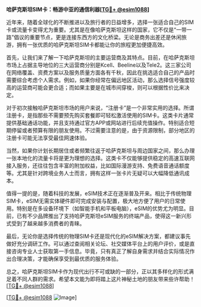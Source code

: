 **哈萨克斯坦SIM卡：畅游中亚的通信利器[[TG💪+ @esim1088](https://t.me/s/esim1088)]**

近年来，随着全球化的不断推进以及旅行者的日益增多，选择一张适合自己的SIM卡或流量卡变得尤为重要。尤其是在像哈萨克斯坦这样的国家，它不仅是“一带一路”倡议的重要节点，更是连接东西方的文化桥梁。无论是商务出差还是休闲旅游，拥有一张优质的哈萨克斯坦SIM卡都能让你的旅程更加便捷高效。

首先，让我们来了解一下哈萨克斯坦的主要运营商及其特点。目前，在哈萨克斯坦市场上占据主导地位的三大运营商分别是Kcell、Beeline以及Tele2。这三家公司在网络覆盖、资费方案以及服务质量方面各有千秋，因此在挑选适合自己的产品时需要综合考虑个人需求。例如，如果你经常在偏远地区活动，那么选择信号强度较高的运营商可能会更合适；而如果主要是在城市间穿梭，则可以根据性价比来决定。

对于初次接触哈萨克斯坦市场的用户来说，“注册卡”是一个非常实用的选择。所谓注册卡，是指那些不需要预先购买套餐即可轻松激活使用的SIM卡。这类卡片通常提供基础通话功能，并且支持通过官方APP或网站进行后续充值操作。特别适合短期停留或者预算有限的朋友使用。不过需要注意的是，由于资源限制，部分地区的注册卡可能无法享受最佳网速体验。

当然，如果你计划长期居住或者频繁往返于哈萨克斯坦与周边国家之间，那么办理一张本地化的流量卡将是更为理想的选择。这类卡不仅能够提供稳定的高速互联网接入服务，还往往包含丰富的附加权益，比如国际漫游支持、免费语音通话额度等。尤其是针对跨境业务人士而言，拥有这样一张卡片无疑可以大幅降低通讯成本。

值得一提的是，随着科技的发展，eSIM技术正在逐渐普及开来。相比于传统物理SIM卡，eSIM无需实体硬件即可完成安装与配置，极大地方便了用户的日常使用。特别是在多设备环境下（如智能手机和平板电脑），eSIM的优势尤为明显。目前，已有不少品牌推出了支持哈萨克斯坦eSIM服务的终端产品，使得这一新兴形式受到了越来越多消费者的青睐。

最后，无论你是选择传统的物理SIM卡还是现代化的eSIM解决方案，都建议事先做好充分调研工作。可以通过查阅相关论坛、社交媒体平台上的用户评价，或是直接咨询专业人士获取第一手信息。毕竟，只有真正了解自身需求并结合实际情况作出合理决策，才能确保享受到最优质的服务体验。

总之，哈萨克斯坦SIM卡作为现代出行不可或缺的一部分，正以其多样化的形式满足着不同人群的需求。希望本文能为即将踏上这片神秘土地的朋友带来些许帮助！[[TG💪+ @esim1088](https://t.me/s/esim1088)]

[[TG💪+ @esim1088](https://t.me/s/esim1088) ![Image](https://i.postimg.cc/4NQfJmqS/Snipaste-2025-05-13-00-14-12.png)]